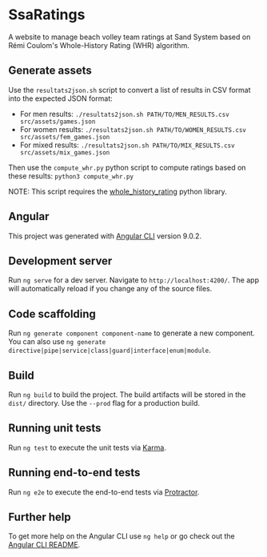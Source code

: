 # SsaRatings

A website to manage beach volley team ratings at Sand System based on
Rémi Coulom's Whole-History Rating (WHR) algorithm.

## Generate assets

Use the `resultats2json.sh` script to convert a list of results in CSV
format into the expected JSON format:
- For men results:
  `./resultats2json.sh PATH/TO/MEN_RESULTS.csv src/assets/games.json`
- For women results:
  `./resultats2json.sh PATH/TO/WOMEN_RESULTS.csv src/assets/fem_games.json`
- For mixed results:
  `./resultats2json.sh PATH/TO/MIX_RESULTS.csv src/assets/mix_games.json`

Then use the `compute_whr.py` python script to compute ratings based
on these results: `python3 compute_whr.py`

NOTE: This script requires the [whole_history_rating](https://github.com/pfmonville/whole_history_rating) python library.

## Angular

This project was generated with [Angular CLI](https://github.com/angular/angular-cli) version 9.0.2.

## Development server

Run `ng serve` for a dev server. Navigate to `http://localhost:4200/`. The app will automatically reload if you change any of the source files.

## Code scaffolding

Run `ng generate component component-name` to generate a new component. You can also use `ng generate directive|pipe|service|class|guard|interface|enum|module`.

## Build

Run `ng build` to build the project. The build artifacts will be stored in the `dist/` directory. Use the `--prod` flag for a production build.

## Running unit tests

Run `ng test` to execute the unit tests via [Karma](https://karma-runner.github.io).

## Running end-to-end tests

Run `ng e2e` to execute the end-to-end tests via [Protractor](http://www.protractortest.org/).

## Further help

To get more help on the Angular CLI use `ng help` or go check out the [Angular CLI README](https://github.com/angular/angular-cli/blob/master/README.md).
